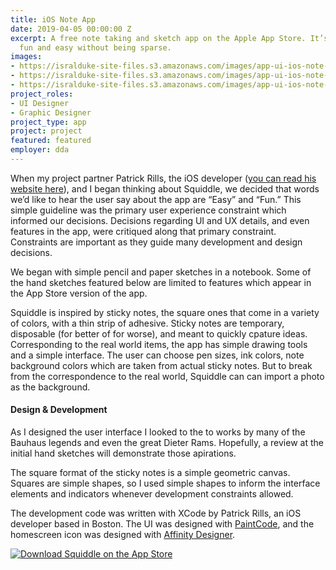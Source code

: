 ```yaml
---
title: iOS Note App
date: 2019-04-05 00:00:00 Z
excerpt: A free note taking and sketch app on the Apple App Store. It’s meant to be
  fun and easy without being sparse.
images:
- https://isralduke-site-files.s3.amazonaws.com/images/app-ui-ios-note-designed-isral-c-duke-1.jpg
- https://isralduke-site-files.s3.amazonaws.com/images/app-ui-ios-note-designed-isral-c-duke-2.jpg
- https://isralduke-site-files.s3.amazonaws.com/images/app-ui-ios-note-designed-isral-c-duke-3.jpg
project_roles:
- UI Designer
- Graphic Designer
project_type: app
project: project
featured: featured
employer: dda
---
```


<p>When my project partner Patrick Rills, the iOS developer (<a href="http://www.bigbluefly.com/patrickrills" target="_blank" title="Patrick Rills Website">you can read his website here</a>), and I began thinking about Squiddle, we decided that words we’d like to hear the user say about the app are “Easy” and “Fun.” This simple guideline was the primary user experience constraint which informed our decisions. Decisions regarding UI and UX details, and even features in the app, were critiqued along that primary constraint. Constraints are important as they guide many development and design decisions.
</p>
<p>We began with simple pencil and paper sketches in a notebook. Some of the hand sketches featured below are limited to features which appear in the App Store version of the app.
</p>
<p>Squiddle is inspired by sticky notes, the square ones that come in a variety of colors, with a thin strip of adhesive. Sticky notes are temporary, disposable (for better of for worse), and meant to quickly cpature ideas. Corresponding to the real world items, the app has simple drawing tools and a simple interface. The user can choose pen sizes, ink colors, note background colors which are taken from actual sticky notes. But to break from the correspondence to the real world, Squiddle can can import a photo as the background. </p>
<h4>Design & Development</h4>
<p>As I designed the user interface I looked to the to works by many of the Bauhaus legends and even the great Dieter Rams. Hopefully, a review at the initial hand sketches will demonstrate those apirations. </p>
<p>The square format of the sticky notes is a simple geometric canvas. Squares are simple shapes, so I used simple shapes to inform the interface elements and indicators whenever development constraints allowed.</p>
<p>The development code was written with XCode by Patrick Rills, an iOS developer</a> based in Boston. The UI was designed with <a href="https://www.paintcodeapp.com" target="_blank">PaintCode</a>, and the homescreen icon was designed with <a href="https://affinity.serif.com/en-us/" target="_blank">Affinity Designer</a>.
</p>
<p></p>
<p><a href="https://itunes.apple.com/us/app/squiddle/id1161266643?mt=8" title="Get Squiddle on the App Store"><img src="https://isralduke-site-files.s3.amazonaws.com/images/Download_on_the_App_Store.svg" alt="Download Squiddle on the App Store"></a><br>
</p>